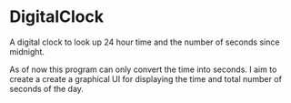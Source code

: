 # DigitalClock
A digital clock to look up 24 hour time and the number of seconds since midnight.

As of now this program can only convert the time into seconds. I aim to create a create a graphical UI for displaying
the time and total number of seconds of the day.
